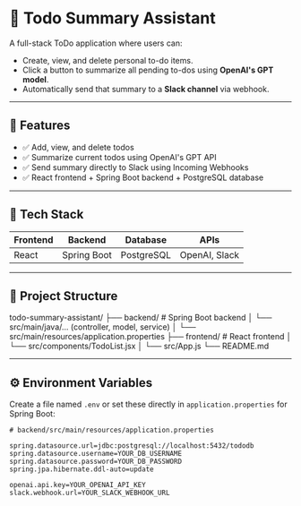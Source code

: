 # 📝 Todo Summary Assistant

A full-stack ToDo application where users can:
- Create, view, and delete personal to-do items.
- Click a button to summarize all pending to-dos using **OpenAI's GPT model**.
- Automatically send that summary to a **Slack channel** via webhook.

---

## 🚀 Features

- ✅ Add, view, and delete todos
- ✅ Summarize current todos using OpenAI's GPT API
- ✅ Send summary directly to Slack using Incoming Webhooks
- ✅ React frontend + Spring Boot backend + PostgreSQL database

---

## 🧰 Tech Stack

| Frontend     | Backend     | Database   | APIs         |
|--------------|-------------|------------|--------------|
| React        | Spring Boot | PostgreSQL | OpenAI, Slack |

---

## 📁 Project Structure

todo-summary-assistant/
├── backend/ # Spring Boot backend
│ └── src/main/java/... (controller, model, service)
│ └── src/main/resources/application.properties
├── frontend/ # React frontend
│ └── src/components/TodoList.jsx
│ └── src/App.js
└── README.md


---

## ⚙️ Environment Variables

Create a file named `.env` or set these directly in `application.properties` for Spring Boot:

```properties
# backend/src/main/resources/application.properties

spring.datasource.url=jdbc:postgresql://localhost:5432/tododb
spring.datasource.username=YOUR_DB_USERNAME
spring.datasource.password=YOUR_DB_PASSWORD
spring.jpa.hibernate.ddl-auto=update

openai.api.key=YOUR_OPENAI_API_KEY
slack.webhook.url=YOUR_SLACK_WEBHOOK_URL


